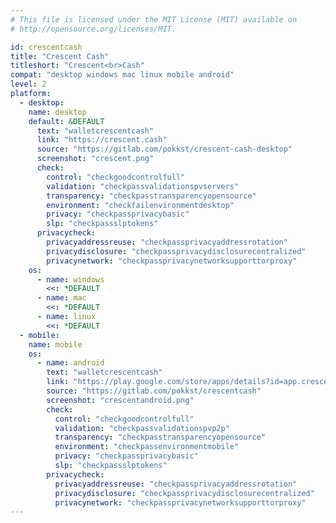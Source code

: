 ```yaml
---
# This file is licensed under the MIT License (MIT) available on
# http://opensource.org/licenses/MIT.

id: crescentcash
title: "Crescent Cash"
titleshort: "Crescent<br>Cash"
compat: "desktop windows mac linux mobile android"
level: 2
platform:
  - desktop:
    name: desktop
    default: &DEFAULT
      text: "walletcrescentcash"
      link: "https://crescent.cash"
      source: "https://gitlab.com/pokkst/crescent-cash-desktop"
      screenshot: "crescent.png"
      check:
        control: "checkgoodcontrolfull"
        validation: "checkpassvalidationspvservers"
        transparency: "checkpasstransparencyopensource"
        environment: "checkfailenvironmentdesktop"
        privacy: "checkpassprivacybasic"
        slp: "checkpassslptokens"
      privacycheck:
        privacyaddressreuse: "checkpassprivacyaddressrotation"
        privacydisclosure: "checkpassprivacydisclosurecentralized"
        privacynetwork: "checkpassprivacynetworksupporttorproxy"
    os:
      - name: windows
        <<: *DEFAULT
      - name: mac
        <<: *DEFAULT
      - name: linux
        <<: *DEFAULT
  - mobile:
    name: mobile
    os:
      - name: android
        text: "walletcrescentcash"
        link: "https://play.google.com/store/apps/details?id=app.crescentcash.src"
        source: "https://gitlab.com/pokkst/crescentcash"
        screenshot: "crescentandroid.png"
        check:
          control: "checkgoodcontrolfull"
          validation: "checkpassvalidationspvp2p"
          transparency: "checkpasstransparencyopensource"
          environment: "checkpassenvironmentmobile"
          privacy: "checkpassprivacybasic"
          slp: "checkpassslptokens"
        privacycheck:
          privacyaddressreuse: "checkpassprivacyaddressrotation"
          privacydisclosure: "checkpassprivacydisclosurecentralized"
          privacynetwork: "checkpassprivacynetworksupporttorproxy"
---
```

